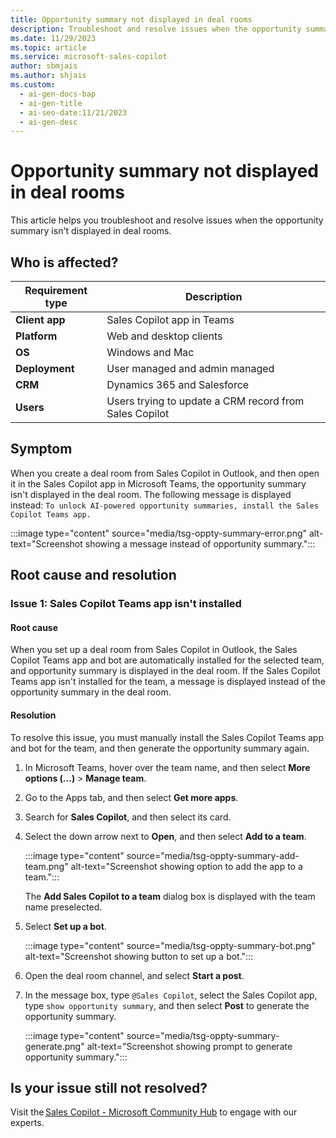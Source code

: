 ```yaml
---
title: Opportunity summary not displayed in deal rooms
description: Troubleshoot and resolve issues when the opportunity summary isn't displayed in deal rooms.
ms.date: 11/29/2023
ms.topic: article
ms.service: microsoft-sales-copilot
author: sbmjais
ms.author: shjais
ms.custom:
  - ai-gen-docs-bap
  - ai-gen-title
  - ai-seo-date:11/21/2023
  - ai-gen-desc
---
```


# Opportunity summary not displayed in deal rooms

This article helps you troubleshoot and resolve issues when the opportunity summary isn't displayed in deal rooms.

## Who is affected?

| Requirement type |Description  |
|---------|---------|
|**Client app**     |  Sales Copilot app in Teams        |
|**Platform**     | Web and desktop clients         |
|**OS**     | Windows and Mac         |
|**Deployment**     | User managed and admin managed       |
|**CRM**     | Dynamics 365 and Salesforce      |
|**Users**     | Users trying to update a CRM record from Sales Copilot |

## Symptom

When you create a deal room from Sales Copilot in Outlook, and then open it in the Sales Copilot app in Microsoft Teams, the opportunity summary isn't displayed in the deal room. The following message is displayed instead: `To unlock AI-powered opportunity summaries, install the Sales Copilot Teams app.`

:::image type="content" source="media/tsg-oppty-summary-error.png" alt-text="Screenshot showing a message instead of opportunity summary.":::

## Root cause and resolution

### Issue 1: Sales Copilot Teams app isn't installed

#### Root cause

When you set up a deal room from Sales Copilot in Outlook, the Sales Copilot Teams app and bot are automatically installed for the selected team, and opportunity summary is displayed in the deal room. If the Sales Copilot Teams app isn't installed for the team, a message is displayed instead of the opportunity summary in the deal room.

#### Resolution

To resolve this issue, you must manually install the Sales Copilot Teams app and bot for the team, and then generate the opportunity summary again.

1. In Microsoft Teams, hover over the team name, and then select **More options (...)** > **Manage team**.

2. Go to the Apps tab, and then select **Get more apps**.

3. Search for **Sales Copilot**, and then select its card.

4. Select the down arrow next to **Open**, and then select **Add to a team**.

    :::image type="content" source="media/tsg-oppty-summary-add-team.png" alt-text="Screenshot showing option to add the app to a team.":::

    The **Add Sales Copilot to a team** dialog box is displayed with the team name preselected.

5. Select **Set up a bot**.

    :::image type="content" source="media/tsg-oppty-summary-bot.png" alt-text="Screenshot showing button to set up a bot.":::

6. Open the deal room channel, and select **Start a post**.

7. In the message box, type `@Sales Copilot`, select the Sales Copilot app, type `show opportunity summary`, and then select **Post** to generate the opportunity summary.

    :::image type="content" source="media/tsg-oppty-summary-generate.png" alt-text="Screenshot showing prompt to generate opportunity summary.":::

## Is your issue still not resolved?

Visit the [Sales Copilot - Microsoft Community Hub](https://techcommunity.microsoft.com/t5/viva-sales/bd-p/VivaSales) to engage with our experts.

